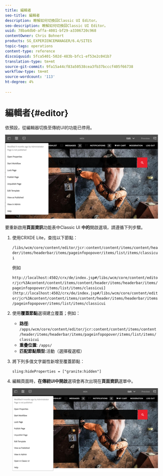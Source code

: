 ```yaml
---
title: 編輯者
seo-title: 編輯者
description: 瞭解如何切換回Classic UI Editor。
seo-description: 瞭解如何切換回Classic UI Editor。
uuid: 78ba4db0-affa-4081-bf29-a3306720c968
contentOwner: Chris Bohnert
products: SG_EXPERIENCEMANAGER/6.4/SITES
topic-tags: operations
content-type: reference
discoiquuid: 5fca5401-502d-483b-bfc1-ef53e2c041b7
translation-type: tm+mt
source-git-commit: 9fa15a44cf83a50538cea3fb37bcccf405f66738
workflow-type: tm+mt
source-wordcount: '113'
ht-degree: 4%

---
```



# 編輯者{#editor}

依預設，從編輯器切換至傳統UI的功能已停用。

![chlimage_1-9](assets/chlimage_1-9.png)

要重新啟用&#x200B;**頁面資訊**&#x200B;功能表中Classic UI **中的**&#x200B;開啟選項，請遵循下列步驟。

1. 使用CRXDE Lite，查找以下節點：

   `/libs/wcm/core/content/editor/jcr:content/content/items/content/header/items/headerbar/items/pageinfopopover/items/list/items/classicui`

   例如

   `http://localhost:4502/crx/de/index.jsp#/libs/wcm/core/content/editor/jcr%3Acontent/content/items/content/header/items/headerbar/items/pageinfopopover/items/list/items/classicui](http://localhost:4502/crx/de/index.jsp#/libs/wcm/core/content/editor/jcr%3Acontent/content/items/content/header/items/headerbar/items/pageinfopopover/items/list/items/classicui`

1. 使用&#x200B;**覆蓋節點**&#x200B;選項建立覆蓋；例如：

   * **路徑**:  `/apps/wcm/core/content/editor/jcr:content/content/items/content/header/items/headerbar/items/pageinfopopover/items/list/items/classicui`
   * **重疊位置**: `/apps/`
   * **匹配節點類型**:活動（選擇複選框）

1. 將下列多值文字屬性新增至覆蓋節點：

   `sling:hideProperties = ["granite:hidden"]`

1. 編輯頁面時，**在傳統UI中開啟**&#x200B;選項會再次出現在&#x200B;**頁面資訊**&#x200B;選單中。

   ![chlimage_1-10](assets/chlimage_1-10.png)

